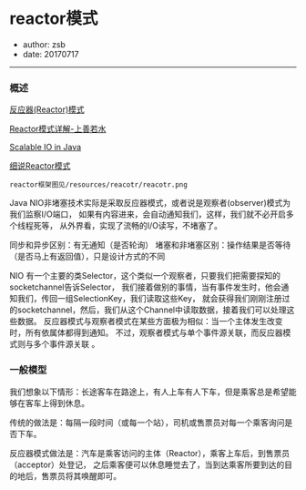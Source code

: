 reactor模式
===
* author: zsb
* date: 20170717

----

### 概述
[反应器(Reactor)模式](http://blog.csdn.net/linxcool/article/details/7771952)

[Reactor模式详解-上善若水](http://www.blogjava.net/DLevin/archive/2015/09/02/427045.html)

[Scalable IO in Java](http://gee.cs.oswego.edu/dl/cpjslides/nio.pdf)

[细说Reactor模式](http://blog.csdn.net/u010168160/article/details/53019039)

`reactor框架图见/resources/reacotr/reacotr.png`

Java NIO非堵塞技术实际是采取反应器模式，或者说是观察者(observer)模式为我们监察I/O端口，
如果有内容进来，会自动通知我们，这样，我们就不必开启多个线程死等，
从外界看，实现了流畅的I/O读写，不堵塞了。

同步和异步区别：有无通知（是否轮询）
堵塞和非堵塞区别：操作结果是否等待（是否马上有返回值），只是设计方式的不同

NIO 有一个主要的类Selector，这个类似一个观察者，只要我们把需要探知的socketchannel告诉Selector，
我们接着做别的事情，当有事件发生时，他会通知我们，传回一组SelectionKey，我们读取这些Key，
就会获得我们刚刚注册过的socketchannel，然后，我们从这个Channel中读取数据，接着我们可以处理这些数据。
反应器模式与观察者模式在某些方面极为相似：当一个主体发生改变时，所有依属体都得到通知。
不过，观察者模式与单个事件源关联，而反应器模式则与多个事件源关联 。

### 一般模型

我们想象以下情形：长途客车在路途上，有人上车有人下车，但是乘客总是希望能够在客车上得到休息。

传统的做法是：每隔一段时间（或每一个站），司机或售票员对每一个乘客询问是否下车。

反应器模式做法是：汽车是乘客访问的主体（Reactor），乘客上车后，到售票员（acceptor）处登记，
之后乘客便可以休息睡觉去了，当到达乘客所要到达的目的地后，售票员将其唤醒即可。


